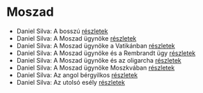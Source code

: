 # Moszad

- Daniel Silva: A bosszú [részletek](../_details/Daniel%20Silva.md#id_808)
- Daniel Silva: A Moszad ügynöke [részletek](../_details/Daniel%20Silva.md#id_810)
- Daniel Silva: A Moszad ügynöke a Vatikánban [részletek](../_details/Daniel%20Silva.md#id_811)
- Daniel Silva: A Moszad ügynöke és a Rembrandt ügy [részletek](../_details/Daniel%20Silva.md#id_812)
- Daniel Silva: A Moszad ügynöke és az oligarcha [részletek](../_details/Daniel%20Silva.md#id_813)
- Daniel Silva: A Moszad ügynöke Moszkvában [részletek](../_details/Daniel%20Silva.md#id_814)
- Daniel Silva: Az angol bérgyilkos [részletek](../_details/Daniel%20Silva.md#id_819)
- Daniel Silva: Az utolsó esély [részletek](../_details/Daniel%20Silva.md#id_818)